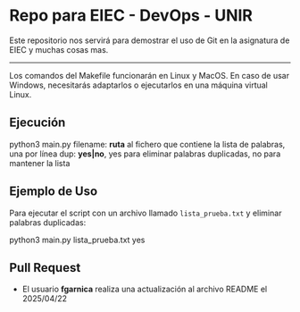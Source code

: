 # Repo para EIEC - DevOps - UNIR

Este repositorio nos servirá para demostrar el uso de Git en la asignatura de EIEC y muchas cosas mas.

---

Los comandos del Makefile funcionarán en Linux y MacOS. En caso de usar Windows, necesitarás adaptarlos o ejecutarlos en una máquina virtual Linux.

## Ejecución

python3 main.py <filename> <dup>
  filename: **ruta** al fichero que contiene la lista de palabras, una por línea
  dup: **yes|no**, yes para eliminar palabras duplicadas, no para mantener la lista

## Ejemplo de Uso

Para ejecutar el script con un archivo llamado `lista_prueba.txt` y eliminar palabras duplicadas:

python3 main.py lista_prueba.txt yes

## Pull Request

- El usuario **fgarnica** realiza una actualización al archivo README el 2025/04/22
